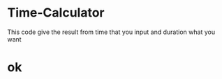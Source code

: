# Time-Calculator

<p>This code give the result from time that you input and duration what you want</p>
<h1>ok</h1>
